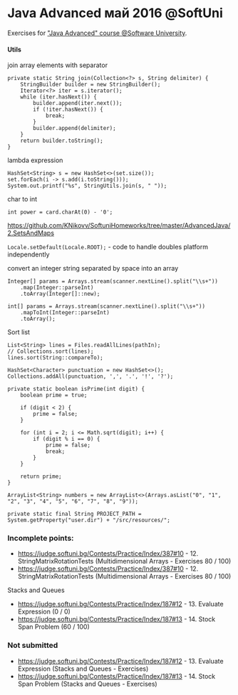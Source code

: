 # Java Advanced май 2016 @SoftUni

Exercises for ["Java Advanced" course @Software University](https://softuni.bg/trainings/1377/advanced-java-may-2016).

#### Utils

join array elements with separator

```
private static String join(Collection<?> s, String delimiter) {
    StringBuilder builder = new StringBuilder();
    Iterator<?> iter = s.iterator();
    while (iter.hasNext()) {
        builder.append(iter.next());
        if (!iter.hasNext()) {
            break;
        }
        builder.append(delimiter);
    }
    return builder.toString();
}
```

lambda expression

```
HashSet<String> s = new HashSet<>(set.size());
set.forEach(i -> s.add(i.toString()));
System.out.printf("%s", StringUtils.join(s, " "));
```

char to int

`int power = card.charAt(0) - '0';`


https://github.com/KNikovv/SoftuniHomeworks/tree/master/AdvancedJava/2.SetsAndMaps

`Locale.setDefault(Locale.ROOT);` - code to handle doubles platform independently 

convert an integer string separated by space into an array

```
Integer[] params = Arrays.stream(scanner.nextLine().split("\\s+"))
    .map(Integer::parseInt)
    .toArray(Integer[]::new);
```
```
int[] params = Arrays.stream(scanner.nextLine().split("\\s+"))
    .mapToInt(Integer::parseInt)
    .toArray();
```

Sort list

```
List<String> lines = Files.readAllLines(pathIn);
// Collections.sort(lines);
lines.sort(String::compareTo);
```

```
HashSet<Character> punctuation = new HashSet<>();
Collections.addAll(punctuation, ',', '.', '!', '?');
```

```
private static boolean isPrime(int digit) {
    boolean prime = true;
        
    if (digit < 2) {
        prime = false;
    }

    for (int i = 2; i <= Math.sqrt(digit); i++) {
        if (digit % i == 0) {
            prime = false;
            break;
        }
    }

    return prime;
}
```

```
ArrayList<String> numbers = new ArrayList<>(Arrays.asList("0", "1", "2", "3", "4", "5", "6", "7", "8", "9"));
```

```
private static final String PROJECT_PATH = System.getProperty("user.dir") + "/src/resources/";
```


### Incomplete points: 

- https://judge.softuni.bg/Contests/Practice/Index/387#10 - 12. StringMatrixRotationTests (Multidimensional Arrays - Exercises 80 / 100) 
- https://judge.softuni.bg/Contests/Practice/Index/387#10 - 12. StringMatrixRotationTests (Multidimensional Arrays - Exercises 80 / 100) 

Stacks and Queues
- https://judge.softuni.bg/Contests/Practice/Index/187#12 - 13. Evaluate Expression (0 / 0)
- https://judge.softuni.bg/Contests/Practice/Index/187#13 - 14. Stock Span Problem (60 / 100)

### Not submitted

- https://judge.softuni.bg/Contests/Practice/Index/187#12 - 13. Evaluate Expression (Stacks and Queues - Exercises)
- https://judge.softuni.bg/Contests/Practice/Index/187#13 - 14. Stock Span Problem (Stacks and Queues - Exercises)










